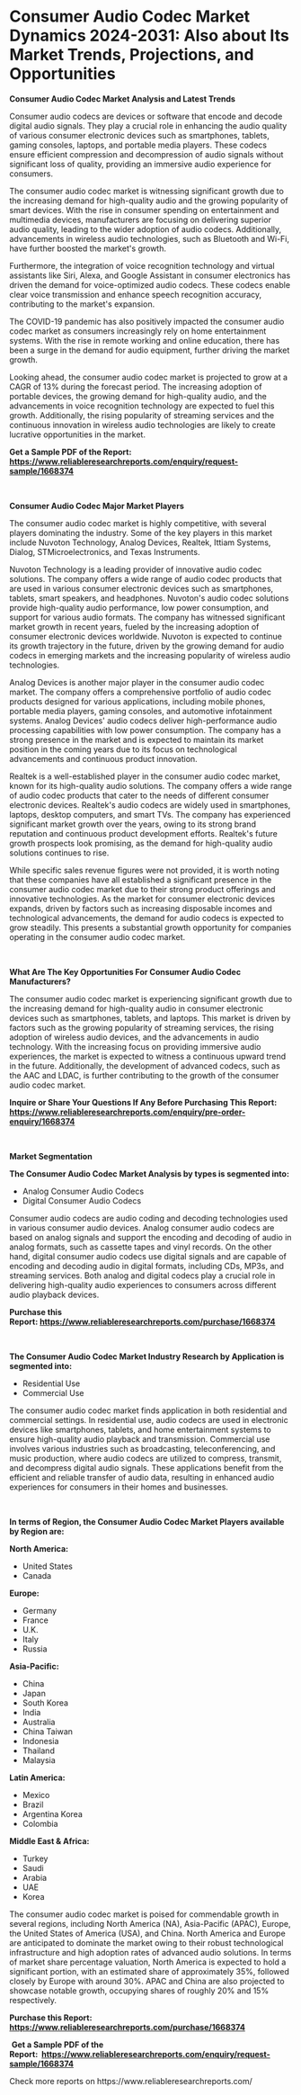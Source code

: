 <p><h1>Consumer Audio Codec Market Dynamics 2024-2031: Also about Its Market Trends, Projections, and Opportunities</h1></p><p><strong>Consumer Audio Codec Market Analysis and Latest Trends</strong></p>
<p><p>Consumer audio codecs are devices or software that encode and decode digital audio signals. They play a crucial role in enhancing the audio quality of various consumer electronic devices such as smartphones, tablets, gaming consoles, laptops, and portable media players. These codecs ensure efficient compression and decompression of audio signals without significant loss of quality, providing an immersive audio experience for consumers.</p><p>The consumer audio codec market is witnessing significant growth due to the increasing demand for high-quality audio and the growing popularity of smart devices. With the rise in consumer spending on entertainment and multimedia devices, manufacturers are focusing on delivering superior audio quality, leading to the wider adoption of audio codecs. Additionally, advancements in wireless audio technologies, such as Bluetooth and Wi-Fi, have further boosted the market's growth.</p><p>Furthermore, the integration of voice recognition technology and virtual assistants like Siri, Alexa, and Google Assistant in consumer electronics has driven the demand for voice-optimized audio codecs. These codecs enable clear voice transmission and enhance speech recognition accuracy, contributing to the market's expansion.</p><p>The COVID-19 pandemic has also positively impacted the consumer audio codec market as consumers increasingly rely on home entertainment systems. With the rise in remote working and online education, there has been a surge in the demand for audio equipment, further driving the market growth.</p><p>Looking ahead, the consumer audio codec market is projected to grow at a CAGR of 13% during the forecast period. The increasing adoption of portable devices, the growing demand for high-quality audio, and the advancements in voice recognition technology are expected to fuel this growth. Additionally, the rising popularity of streaming services and the continuous innovation in wireless audio technologies are likely to create lucrative opportunities in the market.</p></p>
<p><strong>Get a Sample PDF of the Report:&nbsp; <a href="https://www.reliableresearchreports.com/enquiry/request-sample/1668374">https://www.reliableresearchreports.com/enquiry/request-sample/1668374</a></strong></p>
<p>&nbsp;</p>
<p><strong>Consumer Audio Codec Major Market Players</strong></p>
<p><p>The consumer audio codec market is highly competitive, with several players dominating the industry. Some of the key players in this market include Nuvoton Technology, Analog Devices, Realtek, Ittiam Systems, Dialog, STMicroelectronics, and Texas Instruments.</p><p>Nuvoton Technology is a leading provider of innovative audio codec solutions. The company offers a wide range of audio codec products that are used in various consumer electronic devices such as smartphones, tablets, smart speakers, and headphones. Nuvoton's audio codec solutions provide high-quality audio performance, low power consumption, and support for various audio formats. The company has witnessed significant market growth in recent years, fueled by the increasing adoption of consumer electronic devices worldwide. Nuvoton is expected to continue its growth trajectory in the future, driven by the growing demand for audio codecs in emerging markets and the increasing popularity of wireless audio technologies.</p><p>Analog Devices is another major player in the consumer audio codec market. The company offers a comprehensive portfolio of audio codec products designed for various applications, including mobile phones, portable media players, gaming consoles, and automotive infotainment systems. Analog Devices' audio codecs deliver high-performance audio processing capabilities with low power consumption. The company has a strong presence in the market and is expected to maintain its market position in the coming years due to its focus on technological advancements and continuous product innovation.</p><p>Realtek is a well-established player in the consumer audio codec market, known for its high-quality audio solutions. The company offers a wide range of audio codec products that cater to the needs of different consumer electronic devices. Realtek's audio codecs are widely used in smartphones, laptops, desktop computers, and smart TVs. The company has experienced significant market growth over the years, owing to its strong brand reputation and continuous product development efforts. Realtek's future growth prospects look promising, as the demand for high-quality audio solutions continues to rise.</p><p>While specific sales revenue figures were not provided, it is worth noting that these companies have all established a significant presence in the consumer audio codec market due to their strong product offerings and innovative technologies. As the market for consumer electronic devices expands, driven by factors such as increasing disposable incomes and technological advancements, the demand for audio codecs is expected to grow steadily. This presents a substantial growth opportunity for companies operating in the consumer audio codec market.</p></p>
<p>&nbsp;</p>
<p><strong>What Are The Key Opportunities For Consumer Audio Codec Manufacturers?</strong></p>
<p><p>The consumer audio codec market is experiencing significant growth due to the increasing demand for high-quality audio in consumer electronic devices such as smartphones, tablets, and laptops. This market is driven by factors such as the growing popularity of streaming services, the rising adoption of wireless audio devices, and the advancements in audio technology. With the increasing focus on providing immersive audio experiences, the market is expected to witness a continuous upward trend in the future. Additionally, the development of advanced codecs, such as the AAC and LDAC, is further contributing to the growth of the consumer audio codec market.</p></p>
<p><strong>Inquire or Share Your Questions If Any Before Purchasing This Report: <a href="https://www.reliableresearchreports.com/enquiry/pre-order-enquiry/1668374">https://www.reliableresearchreports.com/enquiry/pre-order-enquiry/1668374</a></strong></p>
<p>&nbsp;</p>
<p><strong>Market Segmentation</strong></p>
<p><strong>The Consumer Audio Codec Market Analysis by types is segmented into:</strong></p>
<p><ul><li>Analog Consumer Audio Codecs</li><li>Digital Consumer Audio Codecs</li></ul></p>
<p><p>Consumer audio codecs are audio coding and decoding technologies used in various consumer audio devices. Analog consumer audio codecs are based on analog signals and support the encoding and decoding of audio in analog formats, such as cassette tapes and vinyl records. On the other hand, digital consumer audio codecs use digital signals and are capable of encoding and decoding audio in digital formats, including CDs, MP3s, and streaming services. Both analog and digital codecs play a crucial role in delivering high-quality audio experiences to consumers across different audio playback devices.</p></p>
<p><strong>Purchase this Report:&nbsp;<a href="https://www.reliableresearchreports.com/purchase/1668374">https://www.reliableresearchreports.com/purchase/1668374</a></strong></p>
<p>&nbsp;</p>
<p><strong>The Consumer Audio Codec Market Industry Research by Application is segmented into:</strong></p>
<p><ul><li>Residential Use</li><li>Commercial Use</li></ul></p>
<p><p>The consumer audio codec market finds application in both residential and commercial settings. In residential use, audio codecs are used in electronic devices like smartphones, tablets, and home entertainment systems to ensure high-quality audio playback and transmission. Commercial use involves various industries such as broadcasting, teleconferencing, and music production, where audio codecs are utilized to compress, transmit, and decompress digital audio signals. These applications benefit from the efficient and reliable transfer of audio data, resulting in enhanced audio experiences for consumers in their homes and businesses.</p></p>
<p>&nbsp;</p>
<p><strong>In terms of Region, the Consumer Audio Codec Market Players available by Region are:</strong></p>
<p>
    <p> <strong> North America: </strong>
        <ul>
            <li>United States</li>
            <li>Canada</li>
        </ul>
        </p> 
    <p> <strong> Europe: </strong>
        <ul>
            <li>Germany</li>
            <li>France</li>
            <li>U.K.</li>
            <li>Italy</li>
            <li>Russia</li>
        </ul>
        </p> 
    <p> <strong> Asia-Pacific: </strong>
        <ul>
            <li>China</li>
            <li>Japan</li>
            <li>South Korea</li>
            <li>India</li>
            <li>Australia</li>
            <li>China Taiwan</li>
            <li>Indonesia</li>
            <li>Thailand</li>
            <li>Malaysia</li>
        </ul>
        </p> 
    <p> <strong> Latin America: </strong>
        <ul>
            <li>Mexico</li>
            <li>Brazil</li>
            <li>Argentina Korea</li>
            <li>Colombia</li>
        </ul>
        </p> 
    <p> <strong> Middle East & Africa: </strong>
        <ul>
            <li>Turkey</li>
            <li>Saudi</li>
            <li>Arabia</li>
            <li>UAE</li>
            <li>Korea</li>
        </ul>
    </p>
    </p>
<p><p>The consumer audio codec market is poised for commendable growth in several regions, including North America (NA), Asia-Pacific (APAC), Europe, the United States of America (USA), and China. North America and Europe are anticipated to dominate the market owing to their robust technological infrastructure and high adoption rates of advanced audio solutions. In terms of market share percentage valuation, North America is expected to hold a significant portion, with an estimated share of approximately 35%, followed closely by Europe with around 30%. APAC and China are also projected to showcase notable growth, occupying shares of roughly 20% and 15% respectively.</p></p>
<p><strong>Purchase this Report: <a href="https://www.reliableresearchreports.com/purchase/1668374">https://www.reliableresearchreports.com/purchase/1668374</a></strong></p>
<p>&nbsp;<strong>Get a Sample PDF of the Report:&nbsp;&nbsp;<a href="https://www.reliableresearchreports.com/enquiry/request-sample/1668374">https://www.reliableresearchreports.com/enquiry/request-sample/1668374</a></strong></p>
<p><strong></strong></p>
<p>Check more reports on https://www.reliableresearchreports.com/</p>